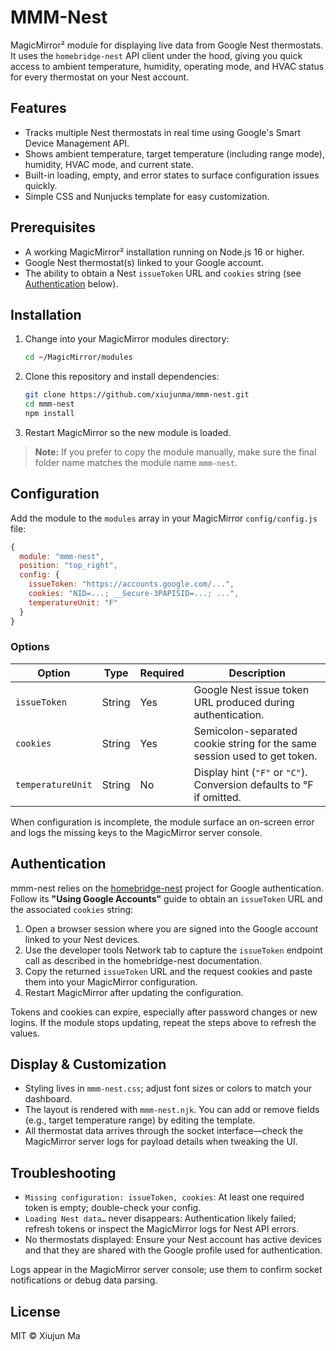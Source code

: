 # MMM-Nest

MagicMirror² module for displaying live data from Google Nest thermostats. It uses the `homebridge-nest` API client under the hood, giving you quick access to ambient temperature, humidity, operating mode, and HVAC status for every thermostat on your Nest account.

## Features

- Tracks multiple Nest thermostats in real time using Google's Smart Device Management API.
- Shows ambient temperature, target temperature (including range mode), humidity, HVAC mode, and current state.
- Built-in loading, empty, and error states to surface configuration issues quickly.
- Simple CSS and Nunjucks template for easy customization.

## Prerequisites

- A working MagicMirror² installation running on Node.js 16 or higher.
- Google Nest thermostat(s) linked to your Google account.
- The ability to obtain a Nest `issueToken` URL and `cookies` string (see [Authentication](#authentication) below).

## Installation

1. Change into your MagicMirror modules directory:
   ```sh
   cd ~/MagicMirror/modules
   ```
2. Clone this repository and install dependencies:
   ```sh
   git clone https://github.com/xiujunma/mmm-nest.git
   cd mmm-nest
   npm install
   ```
3. Restart MagicMirror so the new module is loaded.

> **Note:** If you prefer to copy the module manually, make sure the final folder name matches the module name `mmm-nest`.

## Configuration

Add the module to the `modules` array in your MagicMirror `config/config.js` file:

```js
{
  module: "mmm-nest",
  position: "top_right",
  config: {
    issueToken: "https://accounts.google.com/...",
    cookies: "NID=...; __Secure-3PAPISID=...; ...",
    temperatureUnit: "F"
  }
}
```

### Options

| Option           | Type   | Required | Description                                                                 |
| ---------------- | ------ | -------- | --------------------------------------------------------------------------- |
| `issueToken`     | String | Yes      | Google Nest issue token URL produced during authentication.                 |
| `cookies`        | String | Yes      | Semicolon-separated cookie string for the same session used to get token.   |
| `temperatureUnit`| String | No       | Display hint (`"F"` or `"C"`). Conversion defaults to °F if omitted.        |

When configuration is incomplete, the module surface an on-screen error and logs the missing keys to the MagicMirror server console.

## Authentication

mmm-nest relies on the [homebridge-nest](https://github.com/chrisjshull/homebridge-nest) project for Google authentication. Follow its **"Using Google Accounts"** guide to obtain an `issueToken` URL and the associated `cookies` string:

1. Open a browser session where you are signed into the Google account linked to your Nest devices.
2. Use the developer tools Network tab to capture the `issueToken` endpoint call as described in the homebridge-nest documentation.
3. Copy the returned `issueToken` URL and the request cookies and paste them into your MagicMirror configuration.
4. Restart MagicMirror after updating the configuration.

Tokens and cookies can expire, especially after password changes or new logins. If the module stops updating, repeat the steps above to refresh the values.

## Display & Customization

- Styling lives in `mmm-nest.css`; adjust font sizes or colors to match your dashboard.
- The layout is rendered with `mmm-nest.njk`. You can add or remove fields (e.g., target temperature range) by editing the template.
- All thermostat data arrives through the socket interface—check the MagicMirror server logs for payload details when tweaking the UI.

## Troubleshooting

- `Missing configuration: issueToken, cookies`: At least one required token is empty; double-check your config.
- `Loading Nest data…` never disappears: Authentication likely failed; refresh tokens or inspect the MagicMirror logs for Nest API errors.
- No thermostats displayed: Ensure your Nest account has active devices and that they are shared with the Google profile used for authentication.

Logs appear in the MagicMirror server console; use them to confirm socket notifications or debug data parsing.

## License

MIT © Xiujun Ma
